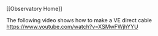 [[Observatory Home]]

The following video shows how to make a VE direct cable
https://www.youtube.com/watch?v=XSMwFWjhYYU

